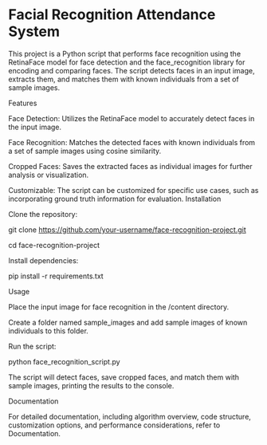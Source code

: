 # Facial Recognition Attendance System

This project is a Python script that performs face recognition using the RetinaFace model for face detection and the face_recognition library for encoding and comparing faces. The script detects faces in an input image, extracts them, and matches them with known individuals from a set of sample images.

Features

Face Detection: Utilizes the RetinaFace model to accurately detect faces in the input image.

Face Recognition: Matches the detected faces with known individuals from a set of sample images using cosine similarity.

Cropped Faces: Saves the extracted faces as individual images for further analysis or visualization.

Customizable: The script can be customized for specific use cases, such as incorporating ground truth information for evaluation.
Installation

Clone the repository:

git clone https://github.com/your-username/face-recognition-project.git

cd face-recognition-project

Install dependencies:

pip install -r requirements.txt

Usage

Place the input image for face recognition in the /content directory.

Create a folder named sample_images and add sample images of known individuals to this folder.

Run the script:

python face_recognition_script.py

The script will detect faces, save cropped faces, and match them with sample images, printing the results to the console.

Documentation

For detailed documentation, including algorithm overview, code structure, customization options, and performance considerations, refer to Documentation.
